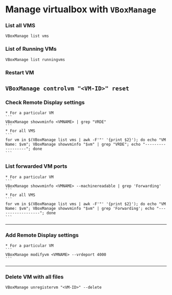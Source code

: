 # Manage virtualbox with `VBoxManage`

### List all VMS
`VBoxManage list vms`
### List of Running VMs
`VBoxManage list runningvms`
### Restart VM
`VBoxManage controlvm "<VM-ID>" reset`
-------
### Check Remote Display settings
	* For a particular VM
	```
	VBoxManage showvminfo <VMNAME> | grep "VRDE"
	```
	* For all VMS
	```
	for vm in $(VBoxManage list vms | awk -F'"' '{print $2}'); do echo "VM Name: $vm"; VBoxManage showvminfo "$vm" | grep "VRDE"; echo "------------------"; done
	```
### List forwarded VM ports
	* For a particular VM
	```
	VBoxManage showvminfo <VMNAME> --machinereadable | grep 'Forwarding'
	```
	* For all VMS
	```
	for vm in $(VBoxManage list vms | awk -F'"' '{print $2}'); do echo "VM Name: $vm"; VBoxManage showvminfo "$vm" | grep 'Forwarding'; echo "------------------"; done
	```
-------
### Add Remote Display settings
	* For a particular VM
	```
	VBoxManage modifyvm <VMNAME> --vrdeport 4000
	```
------
### Delete VM with all files
`VBoxManage unregistervm "<VM-ID>" --delete`

